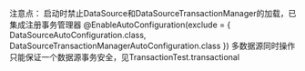 
注意点：
启动时禁止DataSource和DataSourceTransactionManager的加载，已集成注册事务管理器
@EnableAutoConfiguration(exclude = {
        DataSourceAutoConfiguration.class,
        DataSourceTransactionManagerAutoConfiguration.class
})
多数据源同时操作只能保证一个数据源事务安全，见TransactionTest.transactional





